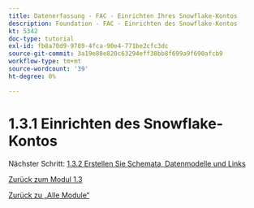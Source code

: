 ```yaml
---
title: Datenerfassung - FAC - Einrichten Ihres Snowflake-Kontos
description: Foundation - FAC - Einrichten des Snowflake-Kontos
kt: 5342
doc-type: tutorial
exl-id: fb8a70d9-9789-4fca-90e4-771be2cfc3dc
source-git-commit: 3a19e88e820c63294eff38bb8f699a9f690afcb9
workflow-type: tm+mt
source-wordcount: '39'
ht-degree: 0%

---
```


# 1.3.1 Einrichten des Snowflake-Kontos

Nächster Schritt: [1.3.2 Erstellen Sie Schemata, Datenmodelle und Links](./ex2.md)

[Zurück zum Modul 1.3](./fac.md)

[Zurück zu „Alle Module“](../../../overview.md)
